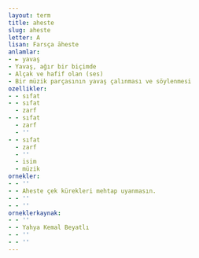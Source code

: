 ```yaml
---
layout: term
title: aheste
slug: aheste
letter: A
lisan: Farsça āheste
anlamlar:
- ► yavaş
- Yavaş, ağır bir biçimde
- Alçak ve hafif olan (ses)
- Bir müzik parçasının yavaş çalınması ve söylenmesi
ozellikler:
- - sıfat
- - sıfat
  - zarf
- - sıfat
  - zarf
  - ''
- - sıfat
  - zarf
  - ''
  - isim
  - müzik
ornekler:
- - ''
- - Aheste çek kürekleri mehtap uyanmasın.
- - ''
- - ''
orneklerkaynak:
- - ''
- - Yahya Kemal Beyatlı
- - ''
- - ''
---
```


